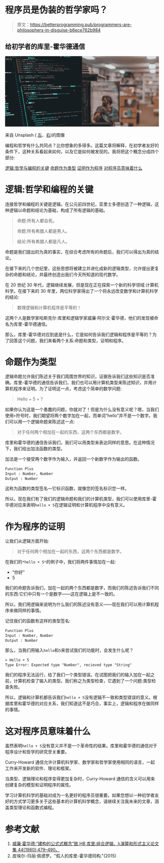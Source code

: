# 程序员是伪装的哲学家吗？

> 原文：<https://betterprogramming.pub/programmers-are-philosophers-in-disguise-b6ece762b984>

## 给初学者的库里-霍华德通信

![](img/7405df89491d64ec261c1e34eb4cc7a0.png)

来自 Unsplash ( [左](https://unsplash.com/photos/mZnx9429i94)、[右](https://unsplash.com/photos/7NzP4i_ej1U))的图像

编程和哲学有什么共同点？比你想象的多得多。这篇文章将解释，在初学者友好的条件下，这种关系看起来如何，以及它是如何被发现的。我将把这个概念分成四个部分:

[逻辑:哲学与编程的关键](#a8e2)
[命题作为类型](#0ca8)
[证明作为程序](#7674)
[对程序员意味着什么](#b222)

# 逻辑:哲学和编程的关键

连接哲学和编程的关键是逻辑。在公元前四世纪，亚里士多德创造了一种逻辑，这种逻辑以命题和结论为基础，构成了所有逻辑的基础。

> 命题:所有人都会死。
> 
> 命题:所有希腊人都是男人。
> 
> 结论:所有希腊人都是凡人。

命题是我们提出的为真的事实，在综合考虑所有的命题后，我们可以得出为真的结论。

在接下来的几个世纪里，这些思想将被建立并进化成新的逻辑类型，允许提出更复杂的命题和结论，并最终创造出我们今天所知道的现代数学。

在 20 世纪 30 年代，逻辑继续发展，但是现在正在探索一个新的科学领域:计算机科学。在接下来的 30 年里，两位科学家得出了一个将永远改变数学和计算机科学的结论:

> 数理逻辑和计算机程序是平等的！

这两个人是数学家哈斯克尔·库里和逻辑学家威廉·阿尔文·霍华德，他们的发现被命名为库里-霍华德通信。

那么，库里-霍华德对应到底是什么，它是如何告诉我们逻辑和程序是平等的？为了回答这个问题，我们来看两个关系:命题和类型，证明和程序。

# 命题作为类型

逻辑命题允许我们陈述关于我们周围世界的知识，证据告诉我们这些知识是否准确。库里-霍华德的通信告诉我们，我们也可以用计算机类型来陈述知识，并用计算机程序来证明。为了证明这一点，考虑这个简单的数学问题:

> Hello + 5 =？

如果你认为这是一个愚蠢的问题，你就对了！但是为什么没有意义呢？嗯，当我们使用`+`符号时，我们期望将两个数字加在一起，而单词“hello”并不是一个数字。我们可以用一个逻辑命题来陈述这一点:

> 对于任何两个相加在一起的东西，这两个东西都是数字。

库里和霍华德的通信告诉我们，我们可以用类型来表达同样的意思。在这种情况下，我们给出加法函数的类型。

加法是一个接受两个数字作为输入，并返回一个新数字作为输出的函数。

```
Function Plus
Input : Number, Number
Output : Number
```

这称为函数的类型签名—它标识函数，就像您的签名标识您一样。

所以，现在我们有了我们的逻辑命题和我们的计算机类型，我们可以使用库里-霍华德对应来表明`hello + 5`在逻辑证明和计算机程序中没有意义。

# 作为程序的证明

让我们从逻辑方面开始:

> 对于任何两个相加在一起的东西，这两个东西都是数字。

在我们的`*hello + 5*`的例子中，我们将两件事情加在一起:

*   “你好”
*   5

我们的命题告诉我们，加在一起的两个东西都是数字，而我们的陈述告诉我们不同的东西:它们中只有一个是数字——这在逻辑上是不一致的。

所以，我们用逻辑来说明为什么我们的陈述没有意义——现在我们可以用计算机程序来做同样的事情。

记住我们的函数有这样的类型签名:

```
Function Plus
Input : Number, Number
Output : Number
```

那么，当我们用输入`hello`和`5`来尝试我们的功能时，会发生什么呢？

```
> Hello + 5 
Type Error: Expected type "Number", recieved type "String"
```

我们的程序无法运行，给了我们一个类型错误。在试图把我们的输入加在一起之前，计算机检查了输入的类型。我们称之为类型检查，它遇到了一个问题:类型检查失败。

所以，逻辑和计算机都告诉我们`hello + 5`没有逻辑不一致和类型错误的意义。根据库里和霍华德的对应关系，我们知道这不是巧合，事实上，逻辑和程序在做同样的事情。

# 这对程序员意味着什么

虽然表明`hello + 5`没有意义并不是一个革命性的结果。库里和霍华德的通信对于程序设计和哲学的研究至关重要。

Curry-Howard 通信允许计算机科学家、数学家和哲学家使用相同的语言，一起工作来开发新的软件、理论和框架。

当类型、逻辑理论和程序变得更加复杂时，Curry-Howard 通信的含义可以用来创建复杂的模型和证明程序的属性。

学习计算机科学的基础对成为一名更好的程序员很重要。如果您想以一种初学者友好的方式学习更多关于这些基本的计算机科学概念，请继续关注我未来的文章，涵盖类型理论和函数式编程。

# **参考文献**

1.  [威廉·霍华德:“建构的公式式概念”致 HB 库里:组合逻辑、λ演算和形式主义论文集 44(1980):479–490。](https://www.dcc.fc.up.pt/~acm/howard2.pdf)
2.  皮埃尔-玛丽·佩德罗。"假人的库里-霍华德同构."(2015)